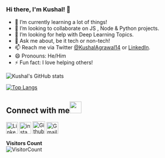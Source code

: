 ### Hi there, I'm Kushal! 👋

<!--
**kushal98/kushal98** is a ✨ _special_ ✨ repository because its `README.md` (this file) appears on your GitHub profile.
- 🔭 I’m currently working on ...
-->


- 🌱 I’m currently learning a lot of things!
- 👯 I’m looking to collaborate on JS , Node & Python projects.
- 🤔 I’m looking for help with Deep Learning Topics.
- 💬 Ask me about, be it tech or non-tech!
- 📫 Reach me via Twitter [@KushalAgrawal14](https://twitter.com/KushalAgrawal14) or [LinkedIn](https://www.linkedin.com/in/kushal-agrawal-a6a0b5127/).
- 😄 Pronouns: He/Him
- ⚡ Fun fact: I love helping others!

![Kushal's GitHub stats](https://github-readme-stats.vercel.app/api?username=kushal98&show_icons=true&theme=tokyonight)

[![Top Langs](https://github-readme-stats.vercel.app/api/top-langs/?username=kushal98&show_icons=true&theme=tokyonight)](https://github.com/kushal98?tab=repositories)

<h2>
Connect with me<img src="https://github.com/TheDudeThatCode/TheDudeThatCode/blob/master/Assets/Handshake.gif" height="32px">
</h2>

 [<img src="https://github.com/TheDudeThatCode/TheDudeThatCode/blob/master/Assets/Linkedin.svg" alt="Linkedin Logo" width="32">](https://www.linkedin.com/in/kushal-agrawal-a6a0b5127/)   [<img src="https://github.com/TheDudeThatCode/TheDudeThatCode/blob/master/Assets/Instagram.svg" alt="instagram logo" width="32">](https://www.instagram.com/kagrawal61/) [<img src="https://cdn.svgporn.com/logos/github-icon.svg" alt="Github logo" width="34">](https://github.com/kushal98) [<img src="https://github.com/TheDudeThatCode/TheDudeThatCode/blob/master/Assets/Gmail.svg" alt="Gmail logo" height="32">](mailto:kagrawal61@gmail.com)




**Visitors Count**  
![VisitorCount](https://profile-counter.glitch.me/{kushal98}/count.svg)


